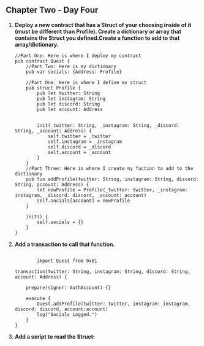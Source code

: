 ## Chapter Two - Day Four

<ol>
 <li><b>Deploy a new contract that has a Struct of your choosing inside of it (must be different than Profile). Create a dictionary or array that contains the Struct you defined.Create a function to add to that array/dictionary.
</b>
   
```cadence
//Part One: Here is where I deploy my contract
pub contract Quest {
    //Part Two: Here is my dictionary
    pub var socials: {Address: Profile}
    
    //Part One: Here is where I define my struct 
    pub struct Profile {
        pub let twitter: String
        pub let instagram: String
        pub let discord: String
        pub let account: Address

        
        init(_twitter: String, _instagram: String, _discord: String, _account: Address) {
            self.twitter = _twitter
            self.instagram = _instagram
            self.discord = _discord
            self.account = _account
        }
    }
    //Part Three: Here is where I create my fuction to add to the dictionary
    pub fun addProfile(twitter: String, instagram: String, discord: String, account: Address) {
        let newProfile = Profile(_twitter: twitter, _instagram: instagram, _discord: discord, _account: account)
        self.socials[account] = newProfile
    }

    init() {
        self.socials = {}
    }
}
   ```
<li><b>Add a transaction to call that function.</b>
        
```Cadence 
        
        import Quest from 0x01

transaction(twitter: String, instagram: String, discord: String, account: Address) {

    prepare(signer: AuthAccount) {}

    execute {
        Quest.addProfile(twitter: twitter, instagram: instagram, discord: discord, account:account)
        log("Socials Logged.")
    }
}
```
<li><b>Add a script to read the Struct:</b>
